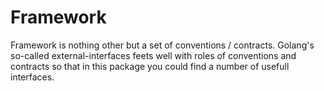 # Framework

Framework is nothing other but a set of conventions / contracts. Golang's so-called external-interfaces feets well with roles of conventions and contracts so that in this package you could find a number of usefull interfaces.

